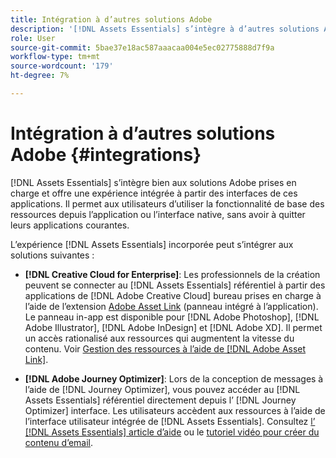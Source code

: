 ```yaml
---
title: Intégration à d’autres solutions Adobe
description: '[!DNL Assets Essentials] s’intègre à d’autres solutions Adobe et fournit une expérience intégrée à partir de l’application native.'
role: User
source-git-commit: 5bae37e18ac587aaacaa004e5ec02775888d7f9a
workflow-type: tm+mt
source-wordcount: '179'
ht-degree: 7%

---
```



# Intégration à d’autres solutions Adobe {#integrations}

[!DNL Assets Essentials] s’intègre bien aux solutions Adobe prises en charge et offre une expérience intégrée à partir des interfaces de ces applications. Il permet aux utilisateurs d’utiliser la fonctionnalité de base des ressources depuis l’application ou l’interface native, sans avoir à quitter leurs applications courantes.

L’expérience [!DNL Assets Essentials] incorporée peut s’intégrer aux solutions suivantes :

* **[!DNL Creative Cloud for Enterprise]**: Les professionnels de la création peuvent se connecter au  [!DNL Assets Essentials] référentiel à partir des applications de  [!DNL Adobe Creative Cloud] bureau prises en charge à l’aide de l’extension  [Adobe Asset Link](https://www.adobe.com/creativecloud/business/enterprise/adobe-asset-link.html)  (panneau intégré à l’application). Le panneau in-app est disponible pour [!DNL Adobe Photoshop], [!DNL Adobe Illustrator], [!DNL Adobe InDesign] et [!DNL Adobe XD]. Il permet un accès rationalisé aux ressources qui augmentent la vitesse du contenu. Voir [Gestion des ressources à l’aide de [!DNL Adobe Asset Link]](https://helpx.adobe.com/fr/enterprise/admin-guide.html/enterprise/using/manage-assets-using-adobe-asset-link.ug.htm).

* **[!DNL Adobe Journey Optimizer]**: Lors de la conception de messages à l’aide de  [!DNL Journey Optimizer], vous pouvez accéder au  [!DNL Assets Essentials] référentiel directement depuis l’ [!DNL Journey Optimizer] interface. Les utilisateurs accèdent aux ressources à l’aide de l’interface utilisateur intégrée de [!DNL Assets Essentials]. Consultez [l’ [!DNL Assets Essentials] article d’aide](https://experienceleague.adobe.com/docs/journey-optimizer/using/create-messages/assets-essentials.html) ou le [tutoriel vidéo pour créer du contenu d’email](https://experienceleague.adobe.com/docs/journey-optimizer-learn/tutorials/create-messages/create-email-content-with-the-message-editor.html).

<!-- TBD: Hiding this link till GA. Do not even include the beta mention as discussed with Greg. Beta is done with customers selected by the Accounts team. It is not an open Beta program. At GA, document this.

* **[[!DNL Adobe Workfront]](https://www.workfront.com/)**: This integration will be made available in the future.

* **[[!DNL Adobe Studio]]**: This integration will be made available in the future.
-->
